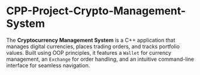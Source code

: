 # CPP-Project-Crypto-Management-System
The **Cryptocurrency Management System** is a C++ application that manages digital currencies, places trading orders, and tracks portfolio values. Built using OOP principles, it features a `Wallet` for currency management, an `Exchange` for order handling, and an intuitive command-line interface for seamless navigation.
